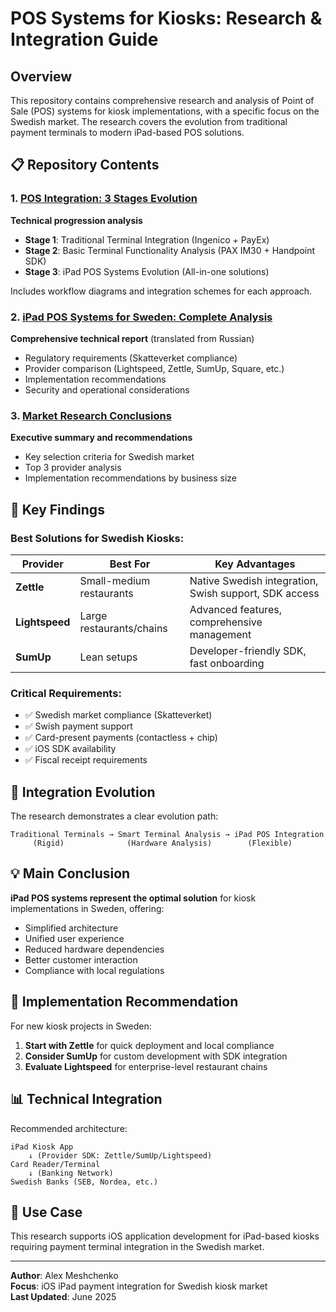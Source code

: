 # POS Systems for Kiosks: Research & Integration Guide

## Overview

This repository contains comprehensive research and analysis of Point of Sale (POS) systems for kiosk implementations, with a specific focus on the Swedish market. The research covers the evolution from traditional payment terminals to modern iPad-based POS solutions.

## 📋 Repository Contents

### 1. [POS Integration: 3 Stages Evolution](./POS_Integration_3_stages.md)
**Technical progression analysis**
- **Stage 1**: Traditional Terminal Integration (Ingenico + PayEx)
- **Stage 2**: Basic Terminal Functionality Analysis (PAX IM30 + Handpoint SDK)
- **Stage 3**: iPad POS Systems Evolution (All-in-one solutions)

Includes workflow diagrams and integration schemes for each approach.

### 2. [iPad POS Systems for Sweden: Complete Analysis](./ipad_pos_sweden_translation.md)
**Comprehensive technical report** (translated from Russian)
- Regulatory requirements (Skatteverket compliance)
- Provider comparison (Lightspeed, Zettle, SumUp, Square, etc.)
- Implementation recommendations
- Security and operational considerations

### 3. [Market Research Conclusions](./ipad_pos_sweden_conclusion.md)
**Executive summary and recommendations**
- Key selection criteria for Swedish market
- Top 3 provider analysis
- Implementation recommendations by business size

## 🎯 Key Findings

### Best Solutions for Swedish Kiosks:

| Provider | Best For | Key Advantages |
|----------|----------|----------------|
| **Zettle** | Small-medium restaurants | Native Swedish integration, Swish support, SDK access |
| **Lightspeed** | Large restaurants/chains | Advanced features, comprehensive management |
| **SumUp** | Lean setups | Developer-friendly SDK, fast onboarding |

### Critical Requirements:
- ✅ Swedish market compliance (Skatteverket)
- ✅ Swish payment support
- ✅ Card-present payments (contactless + chip)
- ✅ iOS SDK availability
- ✅ Fiscal receipt requirements

## 🔄 Integration Evolution

The research demonstrates a clear evolution path:

```
Traditional Terminals → Smart Terminal Analysis → iPad POS Integration
     (Rigid)              (Hardware Analysis)        (Flexible)
```

## 💡 Main Conclusion

**iPad POS systems represent the optimal solution** for kiosk implementations in Sweden, offering:
- Simplified architecture
- Unified user experience
- Reduced hardware dependencies
- Better customer interaction
- Compliance with local regulations

## 🚀 Implementation Recommendation

For new kiosk projects in Sweden:
1. **Start with Zettle** for quick deployment and local compliance
2. **Consider SumUp** for custom development with SDK integration
3. **Evaluate Lightspeed** for enterprise-level restaurant chains

## 📊 Technical Integration

Recommended architecture:
```
iPad Kiosk App 
    ↓ (Provider SDK: Zettle/SumUp/Lightspeed)
Card Reader/Terminal
    ↓ (Banking Network)
Swedish Banks (SEB, Nordea, etc.)
```

## 🎯 Use Case

This research supports iOS application development for iPad-based kiosks requiring payment terminal integration in the Swedish market.

---

**Author**: Alex Meshchenko  
**Focus**: iOS iPad payment integration for Swedish kiosk market  
**Last Updated**: June 2025

